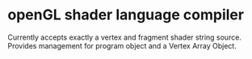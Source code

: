 # openGL shader language compiler

Currently accepts exactly a vertex and fragment shader string source.
Provides management for program object and a Vertex Array Object.

